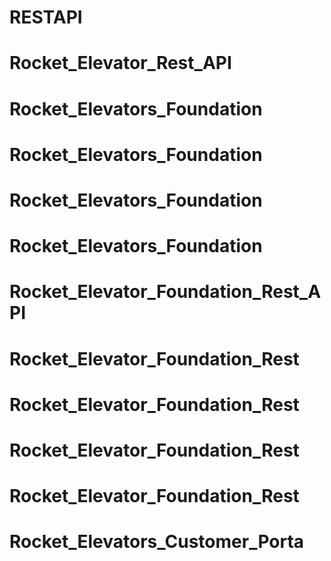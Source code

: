 # RESTAPI
# Rocket_Elevator_Rest_API
# Rocket_Elevators_Foundation
# Rocket_Elevators_Foundation
# Rocket_Elevators_Foundation
# Rocket_Elevators_Foundation
# Rocket_Elevator_Foundation_Rest_API
# Rocket_Elevator_Foundation_Rest
# Rocket_Elevator_Foundation_Rest
# Rocket_Elevator_Foundation_Rest
# Rocket_Elevator_Foundation_Rest
# Rocket_Elevators_Customer_Porta
